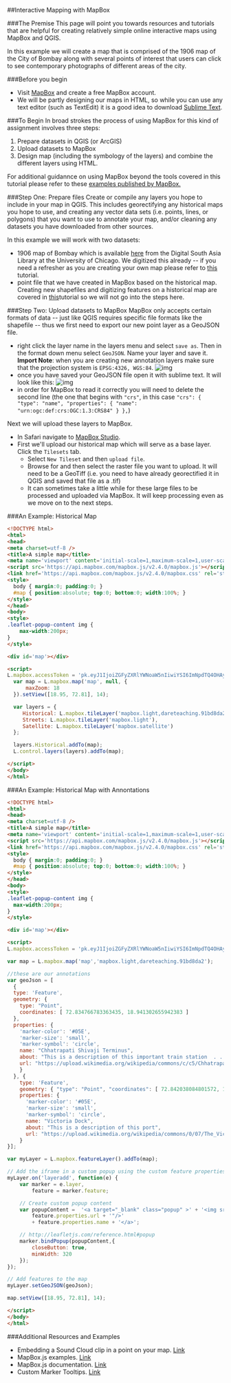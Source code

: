 ##Interactive Mapping with MapBox

###The Premise
This page will point you towards resources and tutorials that are helpful for creating relatively simple online interactive maps using MapBox and QGIS. 

In this example we will create a map that is comprised of the 1906 map of the City of Bombay along with several points of interest that users can click to see contemporary photographs of different areas of the city.  

###Before you begin
* Visit [MapBox](https://www.mapbox.com/studio/signup/) and create a free MapBox account.
* We will be partly designing our maps in HTML, so while you can use any text editor (such as TextEdit) it is a good idea to download [Sublime Text](https://www.sublimetext.com/2).

###To Begin
In broad strokes the process of using MapBox for this kind of assignment involves three steps: 
 1.  Prepare datasets in QGIS (or ArcGIS)
 2.  Upload datasets to MapBox
 3.  Design map (including the symbology of the layers) and combine the different layers using HTML. 

For additional guidannce on using MapBox beyond the tools covered in this tutorial please refer to these [examples published by MapBox.](https://www.mapbox.com/mapbox.js/example/v1.0.0/) 

###Step One: Prepare files
Create or compile any layers you hope to include in your map in QGIS. This includes georectifying any historical maps you hope to use, and creating any vector data sets (i.e. points, lines, or polygons) that you want to use to annotate your map, and/or cleaning any datasets you have downloaded from other sources.

In this example we will work with two datasets:
* 1906 map of Bombay which is available [here](http://dsal.uchicago.edu/maps/gazetteer/index.html) from the Digital South Asia Library at the University of Chicago. We digitized this already -- if you need a refresher as you are creating your own map please refer to [this](https://github.com/CenterForSpatialResearch/MappingForTheUrbanHumanities/blob/master/Tutorials/04_MakingData01.md) tutorial. 
* point file that we have created in MapBox based on the historical map. Creating new shapefiles and digitizing features on a historical map are covered in [this](https://github.com/CenterForSpatialResearch/MappingForTheUrbanHumanities/blob/master/Tutorials/05_MakingData02.md)tutorial so we will not go into the steps here. 

###Step Two: Upload datasets to MapBox
MapBox only accepts certain formats of data -- just like QGIS requires specific file formats like the shapefile -- thus we first need to export our new point layer as a GeoJSON file. 
* right click the layer name in the layers menu and select `save as`. Then in the format down menu select `GeoJSON`. Name your layer and save it. **Import Note**: when you are creating new annotation layers make sure that the projection system is `EPSG:4326, WGS:84`. 
![img](https://github.com/DareBrawley/Teaching/blob/master/Tutorials/BombayMumbai/Images/GEOjson.png)
* once you have saved your GeoJSON file open it with sublime text. It will look like this: 
![img](https://github.com/DareBrawley/Teaching/blob/master/Tutorials/BombayMumbai/Images/GeoJSON-file.png)
* in order for MapBox to read it correctly you will need to delete the second line (the one that begins with `"crs"`, in this case `"crs": { "type": "name", "properties": { "name": "urn:ogc:def:crs:OGC:1.3:CRS84" } },`)

Next we will upload these layers to MapBox. 
* In Safari navigate to [MapBox Studio](https://www.mapbox.com/studio/).
* First we'll upload our historical map which will serve as a base layer. Click the `Tilesets` tab.
	* Select `New Tileset` and then `upload file`. 
	* Browse for and then select the raster file you want to upload. It will need to be a GeoTiff (i.e. you need to have already georectified it in QGIS and saved that file as a .tif)
	* It can sometimes take a little while for these large files to be processed and uploaded via MapBox. It will keep processing even as we move on to the next steps. 

###An Example: Historical Map

```html
<!DOCTYPE html>
<html>
<head>
<meta charset=utf-8 />
<title>A simple map</title>
<meta name='viewport' content='initial-scale=1,maximum-scale=1,user-scalable=no' />
<script src='https://api.mapbox.com/mapbox.js/v2.4.0/mapbox.js'></script>
<link href='https://api.mapbox.com/mapbox.js/v2.4.0/mapbox.css' rel='stylesheet' />
<style>
  body { margin:0; padding:0; }
  #map { position:absolute; top:0; bottom:0; width:100%; }
</style>
</head>
<body>
<style>
.leaflet-popup-content img {
	max-width:200px;
}
</style>

<div id='map'></div>

<script>
L.mapbox.accessToken = 'pk.eyJ1IjoiZGFyZXRlYWNoaW5nIiwiYSI6ImNpdTQ4OHAyMjBoNWwyb2xwcTJpNW13bXQifQ.iJXS-wT_PuuszzbfY8ty3A';
  var map = L.mapbox.map('map', null, {
      maxZoom: 18
  }).setView([18.95, 72.81], 14);

  var layers = {
     Historical: L.mapbox.tileLayer('mapbox.light,dareteaching.91bd8da2'), //this adds the historical map on top of a basemap of contemporary streets (in the mapbox.light style) 
     Streets: L.mapbox.tileLayer('mapbox.light'),
     Satellite: L.mapbox.tileLayer('mapbox.satellite')
  };

  layers.Historical.addTo(map);
  L.control.layers(layers).addTo(map);

</script>
</body>
</html>
```
###An Example: Historical Map with Annontations

```html
<!DOCTYPE html>
<html>
<head>
<meta charset=utf-8 />
<title>A simple map</title>
<meta name='viewport' content='initial-scale=1,maximum-scale=1,user-scalable=no' />
<script src='https://api.mapbox.com/mapbox.js/v2.4.0/mapbox.js'></script>
<link href='https://api.mapbox.com/mapbox.js/v2.4.0/mapbox.css' rel='stylesheet' />
<style>
  body { margin:0; padding:0; }
  #map { position:absolute; top:0; bottom:0; width:100%; }
</style>
</head>
<body>
<style>
.leaflet-popup-content img {
  max-width:200px;
}
</style>

<div id='map'></div>

<script>
L.mapbox.accessToken = 'pk.eyJ1IjoiZGFyZXRlYWNoaW5nIiwiYSI6ImNpdTQ4OHAyMjBoNWwyb2xwcTJpNW13bXQifQ.iJXS-wT_PuuszzbfY8ty3A';

var map = L.mapbox.map('map','mapbox.light,dareteaching.91bd8da2');

//these are our annotations
var geoJson = [
  {
  type: 'Feature', 
  geometry: { 
    type: "Point", 
    coordinates: [ 72.834766783363435, 18.941302655942383 ]
  },
  properties: { 
    'marker-color': '#05E',
    'marker-size': 'small',
    'marker-symbol': 'circle',
    name: "Chhatrapati Shivaji Terminus", 
    about: "This is a description of this important train station  . . .", 
    url: "https://upload.wikimedia.org/wikipedia/commons/c/c5/Chhatrapati_Shivaji_Terminus_(Victoria_Terminus).jpg"
    } 
  }, { 
    type: 'Feature', 
    geometry: { "type": "Point", "coordinates": [ 72.842038084801572, 18.951785322265913 ]},
    properties: { 
      'marker-color': '#05E',
      'marker-size': 'small',
      'marker-symbol': 'circle',
      name: "Victoria Dock", 
      about: "This is a description of this port", 
      url: "https://upload.wikimedia.org/wikipedia/commons/0/07/The_Victoria_Dock.jpg"
    }
}];

var myLayer = L.mapbox.featureLayer().addTo(map);

// Add the iframe in a custom popup using the custom feature properties
myLayer.on('layeradd', function(e) {
    var marker = e.layer,
        feature = marker.feature;

    // Create custom popup content
    var popupContent =  '<a target="_blank" class="popup" >' + '<img src="' +
        feature.properties.url + '"/>'
        + feature.properties.name + '</a>';

    // http://leafletjs.com/reference.html#popup
    marker.bindPopup(popupContent,{
        closeButton: true,
        minWidth: 320
    });
});

// Add features to the map
myLayer.setGeoJSON(geoJson);

map.setView([18.95, 72.81], 14);

</script>
</body>
</html>
```



###Additional Resources and Examples
* Embedding a Sound Cloud clip in a point on your map. [Link](https://www.mapbox.com/mapbox.js/example/v1.0.0/soundcloud-embed/)
* MapBox.js examples. [Link](https://www.mapbox.com/mapbox.js/example/v1.0.0/)
* MapBox.js documentation. [Link](https://www.mapbox.com/mapbox.js/api/v2.4.0/)
* Custom Marker Tooltips. [Link](https://www.mapbox.com/mapbox.js/example/v1.0.0/custom-marker-tooltip/)

